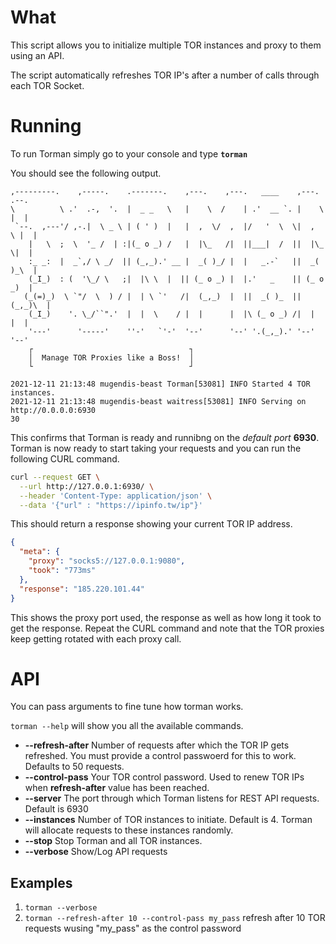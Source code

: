 
# What
This script allows you to initialize multiple TOR instances and proxy to them using an API.

The script automatically refreshes TOR IP's after a number of calls through each TOR Socket.

# Running
To run Torman simply go to your console and type **```torman```**

You should see the following output.

```text
,---------.    ,-----.    .-------.    ,---.    ,---.   ____    ,---.   .--. 
\          \ .'  .-,  '.  |  _ _   \   |    \  /    | .'  __ `. |    \  |  | 
 `--.  ,---'/ ,-.|  \ _ \ | ( ' )  |   |  ,  \/  ,  |/   '  \  \|  ,  \ |  | 
    |   \  ;  \  '_ /  | :|(_ o _) /   |  |\_   /|  ||___|  /  ||  |\_ \|  | 
    :_ _:  |  _`,/ \ _/  || (_,_).' __ |  _( )_/ |  |   _.-`   ||  _( )_\  | 
    (_I_)  : (  '\_/ \   ;|  |\ \  |  || (_ o _) |  |.'   _    || (_ o _)  | 
   (_(=)_)  \ `"/  \  ) / |  | \ `'   /|  (_,_)  |  ||  _( )_  ||  (_,_)\  | 
    (_I_)    '. \_/``".'  |  |  \    / |  |      |  |\ (_ o _) /|  |    |  | 
    '---'      '-----'    ''-'   `'-'  '--'      '--' '.(_,_).' '--'    '--' 
    ┌                                   ┐
    │  Manage TOR Proxies like a Boss!  │
    └                                   ┘

2021-12-11 21:13:48 mugendis-beast Torman[53081] INFO Started 4 TOR instances.
2021-12-11 21:13:48 mugendis-beast waitress[53081] INFO Serving on http://0.0.0.0:6930
30

```

This confirms that Torman is ready and runnibng on the *default port* **6930**. Torman is now ready to start taking your requests and you can run the following CURL command.


```sh
curl --request GET \
  --url http://127.0.0.1:6930/ \
  --header 'Content-Type: application/json' \
  --data '{"url" : "https://ipinfo.tw/ip"}'
```

This should return a response showing your current TOR IP address.

```json
{
  "meta": {
    "proxy": "socks5://127.0.0.1:9080",
    "took": "773ms"
  },
  "response": "185.220.101.44"
}
```
This shows the proxy port used, the response as well as how long it took to get the response. Repeat the CURL command and note that the TOR proxies keep getting rotated with each proxy call.

# API
You can pass arguments to fine tune how torman works.

```torman --help``` will show you all the available commands.

- **--refresh-after** Number of requests after which the TOR IP gets refreshed. You must provide a control passwoerd for this to work. Defaults to 50 requests.
- **--control-pass** Your TOR control password. Used to renew TOR IPs when **refresh-after** value has been reached.
- **--server** The port through which Torman listens for REST API requests. Default is 6930
- **--instances** Number of TOR instances to initiate. Default is 4. Torman will allocate requests to these instances randomly.
- **--stop** Stop Torman and all TOR instances.
- **--verbose** Show/Log API requests

## Examples

1. ```torman --verbose```
2. ```torman --refresh-after 10 --control-pass my_pass``` refresh after 10 TOR requests wusing "my_pass" as the control password






